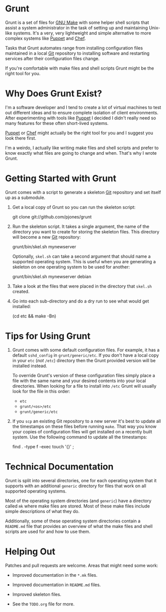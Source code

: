 # Grunt

Grunt is a set of files for [GNU Make][] with some helper shell
scripts that assist a system administrator in the task of setting up
and maintaining Unix-like systems.  It's a very, very lightweight and
simple alternative to more complex systems like [Puppet] and [Chef].

Tasks that Grunt automates range from installing configuration files
maintained in a local [Git] repository to installing software and
restarting services after their configuration files change.

If you're comfortable with make files and shell scripts Grunt might be
the right tool for you.

# Why Does Grunt Exist?

I'm a software developer and I tend to create a lot of virtual
machines to test out different ideas and to ensure complete isolation
of client environments.  After experimenting with tools like [Puppet]
I decided I didn't really need so many features for these often
short-lived systems.

[Puppet] or [Chef] might actually be the right tool for you and I
suggest you look there first.

I'm a weirdo, I actually like writing make files and shell scripts and
prefer to know exactly what files are going to change and when.
That's why I wrote Grunt.

# Getting Started with Grunt

Grunt comes with a script to generate a skeleton [Git] repository and
set itself up as a submodule.

  1. Get a local copy of Grunt so you can run the skeleton script:

        git clone git://github.com/pjones/grunt

  2. Run the skeleton script.  It takes a single argument, the name of
     the directory you want to create for storing the skeleton files.
     This directory will become a new [Git] repository:

        grunt/bin/skel.sh mynewserver

     Optionally, `skel.sh` can take a second argument that should name
     a supported operating system.  This is useful when you are
     generating a skeleton on one operating system to be used for
     another:

        grunt/bin/skel.sh mynewserver debian

  3. Take a look at the files that were placed in the directory that
    `skel.sh` created.

  4. Go into each sub-directory and do a dry run to see what would get
     installed:

        (cd etc && make -Bn)

# Tips for Using Grunt

  1. Grunt comes with some default configuration files.  For example,
     it has a default `sshd_config` in `grunt/generic/etc`.  If you
     don't have a local copy in your `etc` (*not* `/etc`) directory
     then the Grunt provided version will be installed instead.

     To override Grunt's version of these configuration files simply
     place a file with the same name and your desired contents into
     your local directories.  When looking for a file to install into
     `/etc` Grunt will usually look for the file in this order:

       - `etc`
       - `grunt/<os>/etc`
       - `grunt/generic/etc`

  2. If you `scp` an existing Git repository to a new server it's best
     to update all the timestamps on these files before running
     `make`.  That way you know your copies of configuration files
     will get installed on a recently built system.  Use the following
     command to update all the timestamps:

        find . -type f -exec touch '{}' \;

# Technical Documentation

Grunt is split into several directories, one for each operating system
that it supports with an additional `generic` directory for files that
work on all supported operating systems.

Most of the operating system directories (and `generic`) have a
directory called `mk` where make files are stored.  Most of these make
files include simple descriptions of what they do.

Additionally, some of these operating system directories contain a
`README.md` file that provides an overview of what the make files and
shell scripts are used for and how to use them.

# Helping Out

Patches and pull requests are welcome.  Areas that might need some
work:

  * Improved documentation in the `*.mk` files.

  * Improved documentation in `README.md` files.

  * Improved skeleton files.

  * See the `TODO.org` file for more.

[gnu make]: http://www.gnu.org/software/make/
[git]: http://git-scm.com/
[puppet]: http://puppetlabs.com/
[chef]: http://www.opscode.com/chef/
